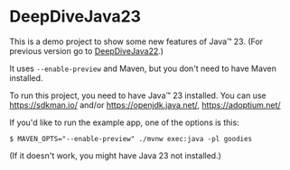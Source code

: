 # DeepDiveJava23

This is a demo project to show some new features of Java™ 23. (For previous version go to [DeepDiveJava22](https://github.com/pioorg/DeepDiveJava22).)

It uses `--enable-preview` and Maven, but you don't need to have Maven installed.

To run this project, you need to have Java™ 23 installed. You can use https://sdkman.io/ and/or https://openjdk.java.net/, https://adoptium.net/

If you'd like to run the example app, one of the options is this:

    $ MAVEN_OPTS="--enable-preview" ./mvnw exec:java -pl goodies

(If it doesn't work, you might have Java 23 not installed.)
